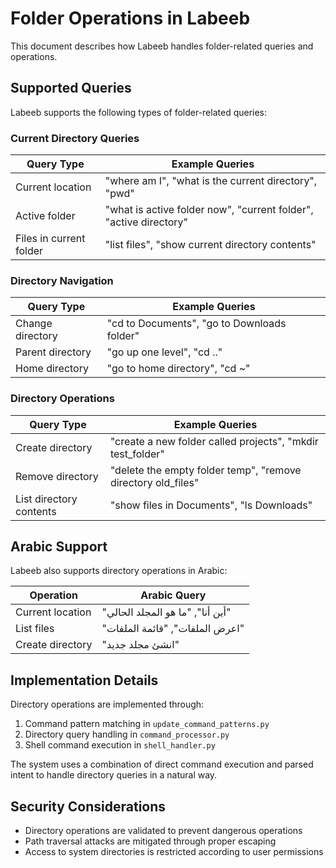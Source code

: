 # Folder Operations in Labeeb

This document describes how Labeeb handles folder-related queries and operations.

## Supported Queries

Labeeb supports the following types of folder-related queries:

### Current Directory Queries

| Query Type | Example Queries |
|------------|----------------|
| Current location | "where am I", "what is the current directory", "pwd" |
| Active folder | "what is active folder now", "current folder", "active directory" |
| Files in current folder | "list files", "show current directory contents" |

### Directory Navigation

| Query Type | Example Queries |
|------------|----------------|
| Change directory | "cd to Documents", "go to Downloads folder" |
| Parent directory | "go up one level", "cd .." |
| Home directory | "go to home directory", "cd ~" |

### Directory Operations

| Query Type | Example Queries |
|------------|----------------|
| Create directory | "create a new folder called projects", "mkdir test_folder" |
| Remove directory | "delete the empty folder temp", "remove directory old_files" |
| List directory contents | "show files in Documents", "ls Downloads" |

## Arabic Support

Labeeb also supports directory operations in Arabic:

| Operation | Arabic Query |
|-----------|-------------|
| Current location | "أين أنا", "ما هو المجلد الحالي" |
| List files | "اعرض الملفات", "قائمة الملفات" |
| Create directory | "انشئ مجلد جديد" |

## Implementation Details

Directory operations are implemented through:

1. Command pattern matching in `update_command_patterns.py`
2. Directory query handling in `command_processor.py`
3. Shell command execution in `shell_handler.py`

The system uses a combination of direct command execution and parsed intent to handle directory queries in a natural way.

## Security Considerations

- Directory operations are validated to prevent dangerous operations
- Path traversal attacks are mitigated through proper escaping
- Access to system directories is restricted according to user permissions
